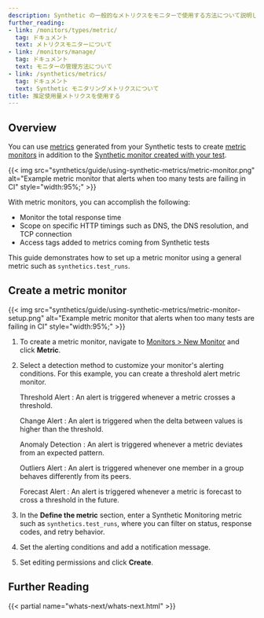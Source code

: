 ```yaml
---
description: Synthetic の一般的なメトリクスをモニターで使用する方法について説明します。
further_reading:
- link: /monitors/types/metric/
  tag: ドキュメント
  text: メトリクスモニターについて
- link: /monitors/manage/
  tag: ドキュメント
  text: モニターの管理方法について
- link: /synthetics/metrics/
  tag: ドキュメント
  text: Synthetic モニタリングメトリクスについて
title: 推定使用量メトリクスを使用する
---
```


## Overview

You can use [metrics][1] generated from your Synthetic tests to create [metric monitors][2] in addition to the [Synthetic monitor created with your test][3].

{{< img src="synthetics/guide/using-synthetic-metrics/metric-monitor.png" alt="Example metric monitor that alerts when too many tests are failing in CI" style="width:95%;" >}}

With metric monitors, you can accomplish the following:

- Monitor the total response time
- Scope on specific HTTP timings such as DNS, the DNS resolution, and TCP connection
- Access tags added to metrics coming from Synthetic tests 

This guide demonstrates how to set up a metric monitor using a general metric such as `synthetics.test_runs`. 

## Create a metric monitor


{{< img src="synthetics/guide/using-synthetic-metrics/metric-monitor-setup.png" alt="Example metric monitor that alerts when too many tests are failing in CI" style="width:95%;" >}}

1. To create a metric monitor, navigate to [Monitors > New Monitor][4] and click **Metric**. 

2. Select a detection method to customize your monitor's alerting conditions. For this example, you can create a threshold alert metric monitor.

   Threshold Alert
   : An alert is triggered whenever a metric crosses a threshold.

   Change Alert
   : An alert is triggered when the delta between values is higher than the threshold.

   Anomaly Detection
   : An alert is triggered whenever a metric deviates from an expected pattern.

   Outliers Alert
   : An alert is triggered whenever one member in a group behaves differently from its peers.

   Forecast Alert
   : An alert is triggered whenever a metric is forecast to cross a threshold in the future.

3. In the **Define the metric** section, enter a Synthetic Monitoring metric such as `synthetics.test_runs`, where you can filter on status, response codes, and retry behavior.

4. Set the alerting conditions and add a notification message.

5. Set editing permissions and click **Create**.

## Further Reading

{{< partial name="whats-next/whats-next.html" >}}

[1]: /ja/synthetics/metrics/
[2]: /ja/monitors/types/metric/
[3]: /ja/synthetics/guide/synthetic-test-monitors/
[4]: https://app.datadoghq.com/monitors/create/metric